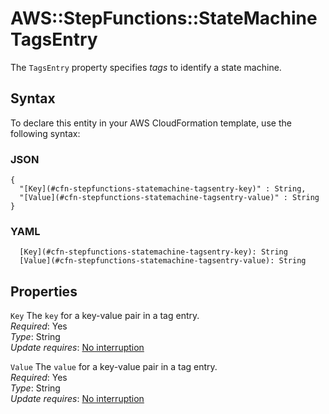 # AWS::StepFunctions::StateMachine TagsEntry<a name="aws-properties-stepfunctions-statemachine-tagsentry"></a>

The `TagsEntry` property specifies *tags* to identify a state machine\.

## Syntax<a name="aws-properties-stepfunctions-statemachine-tagsentry-syntax"></a>

To declare this entity in your AWS CloudFormation template, use the following syntax:

### JSON<a name="aws-properties-stepfunctions-statemachine-tagsentry-syntax.json"></a>

```
{
  "[Key](#cfn-stepfunctions-statemachine-tagsentry-key)" : String,
  "[Value](#cfn-stepfunctions-statemachine-tagsentry-value)" : String
}
```

### YAML<a name="aws-properties-stepfunctions-statemachine-tagsentry-syntax.yaml"></a>

```
  [Key](#cfn-stepfunctions-statemachine-tagsentry-key): String
  [Value](#cfn-stepfunctions-statemachine-tagsentry-value): String
```

## Properties<a name="aws-properties-stepfunctions-statemachine-tagsentry-properties"></a>

`Key`  <a name="cfn-stepfunctions-statemachine-tagsentry-key"></a>
The `key` for a key\-value pair in a tag entry\.  
*Required*: Yes  
*Type*: String  
*Update requires*: [No interruption](https://docs.aws.amazon.com/AWSCloudFormation/latest/UserGuide/using-cfn-updating-stacks-update-behaviors.html#update-no-interrupt)

`Value`  <a name="cfn-stepfunctions-statemachine-tagsentry-value"></a>
The `value` for a key\-value pair in a tag entry\.  
*Required*: Yes  
*Type*: String  
*Update requires*: [No interruption](https://docs.aws.amazon.com/AWSCloudFormation/latest/UserGuide/using-cfn-updating-stacks-update-behaviors.html#update-no-interrupt)